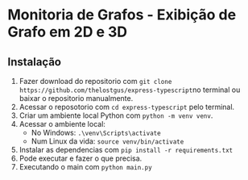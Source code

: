 # Monitoria de Grafos - Exibição de Grafo em 2D e 3D

## Instalação

1. Fazer download do repositorio com ```git clone https://github.com/thelostgus/express-typescript```no terminal ou baixar o repositorio manualmente.
2. Acessar o reposotorio com ```cd express-typescript``` pelo terminal.
3. Criar um ambiente local Python com ```python -m venv venv```.
4. Acessar o ambiente local:
   - No Windows: ```.\venv\Scripts\activate```
   - Num Linux da vida: ```source venv/bin/activate```
5. Instalar as dependencias com ```pip install -r requirements.txt```
6. Pode executar e fazer o que precisa.
7. Executando o main com ```python main.py```